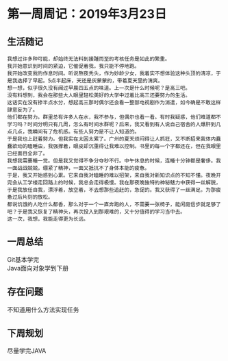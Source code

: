 # 第一周周记：2019年3月23日

## 生活随记

    我想过许多种可能，却始终无法料到接踵而至的考核任务是如此的繁重。  
    我开始意识到时间的紧迫，它催促着我，我只能不停地跑。  
    我开始改变我的作息时间。听说熬夜秃头，作为妙龄少女，我着实不想体验这种头顶的清凉，于是我选择了早起。5点半起床，天还是灰蒙蒙的，带着夏天里的清爽。  
    想一想，似乎很久没有闻过早晨四五点的味道。上一次是什么时候呢？是高三吧。  
    没有料想到，我会在那些大人眼里轻松美好的大学中过着比高三还要努力的生活。  
    这话实在没有掺半点水分，想起高三那时偶尔还会看一整部电视剧作为消遣，如今确是不敢这样肆意妄为了。  
    他们都在努力。群里总有许多人在水，我不参与，但偶尔也看一看。有时我疑惑，他们难道都不学习吗？时间分明只有几周，怎么有时间水群呢？后来，我又看到有人说自己宿舍的人爆肝到几点几点，我瞬间有了危机感。有些人努力是不让人知道的。  
    于是我也上赶着努力。但我实在太困太累了。广州的夏天烦闷得让人抓狂，又不断招来我体内蠢蠢欲动的瞌睡虫，我强撑着，眼皮却沉重得让我难以控制。书里的每一个字都还在，但在我眼里已经面目全非了。  
    我想我需要睡一觉。但是我又觉得不争分夺秒不行。中午休息的时候，连睡十分钟都是奢侈。我一面战战兢兢，绷紧了精神，一面又抵抗不了身体本能的疲惫。  
    于是，我又开始感到心累。它来自我对瞌睡的难以招架，来自我对新知识点的不知不懂。夜晚开完会从工学楼走回路上的时候，我总会走得极慢。我在那夜晚独特的神秘魅力中获得一丝解脱，于是我放任自我，漂浮着，放空着，不去想那些追赶的，急促的。我又获得了一丝满足。为那疲惫过后片刻的放松。  
    都说饥饿的人吃什么都香，那么对于一个一直奔跑的人，不需要一张椅子，能闲庭信步就足够了吧？于是我又恢复了精神头，再次投入到那艰难的，又十分值得的学习当中去。  
    这一次，我想，我能走得更为长远。  

## 一周总结

  Git基本学完  
  Java面向对象学到下册  

## 存在问题

  不知道用什么方法实现任务  

## 下周规划

  尽量学完JAVA  



